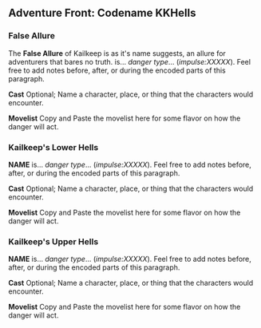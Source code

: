 ## Adventure Front: Codename KKHells
### False Allure
The **False Allure** of Kailkeep is as it's name suggests, an allure for adventurers that bares no truth. is... *danger type*... (*impulse:XXXXX*). Feel free to add notes before, after, or during the encoded parts of this paragraph.

**Cast**
Optional; Name a character, place, or thing that the characters would encounter.

**Movelist**
Copy and Paste the movelist here for some flavor on how the danger will act.

### Kailkeep's Lower Hells
**NAME** is... *danger type*... (*impulse:XXXXX*). Feel free to add notes before, after, or during the encoded parts of this paragraph.

**Cast**
Optional; Name a character, place, or thing that the characters would encounter.

**Movelist**
Copy and Paste the movelist here for some flavor on how the danger will act.

### Kailkeep's Upper Hells
**NAME** is... *danger type*... (*impulse:XXXXX*). Feel free to add notes before, after, or during the encoded parts of this paragraph.

**Cast**
Optional; Name a character, place, or thing that the characters would encounter.

**Movelist**
Copy and Paste the movelist here for some flavor on how the danger will act.
